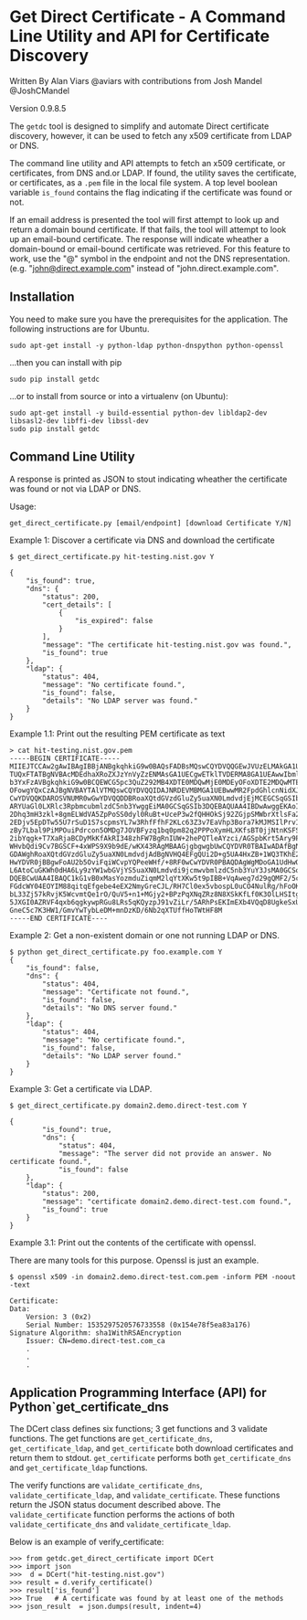 Get Direct Certificate - A Command Line Utility and API for Certificate Discovery
=================================================================================

Written By Alan Viars @aviars with contributions from Josh Mandel @JoshCMandel 

Version 0.9.8.5

The `getdc` tool is designed to simplify and automate Direct certificate
discovery, however, it can be used to fetch any x509 certificate from LDAP
or DNS.

The command line utility and API attempts to fetch an x509 
certificate, or certificates, from DNS and.or LDAP.  If found, the utility
saves the certificate, or certificates, as a `.pem` file in the local file
system. A top level boolean variable `is_found` contains the flag indicating
if the certificate was found or not.

If an email address is presented the tool will first attempt to look up and
return a domain bound certificate.  If that fails, the tool will attempt to
look up an email-bound certificate. The response will indicate wheather a
domain-bound or email-bound certificate was retrieved. For this feature to work,
use the "@" symbol in the endpoint and not the DNS representation.
(e.g. "john@direct.example.com" instead of "john.direct.example.com".


Installation
------------

You need to make sure you have the prerequisites for the application.
The following instructions are for Ubuntu.

    sudo apt-get install -y python-ldap python-dnspython python-openssl

...then you can install with pip

    sudo pip install getdc

...or to install from source or into a virtualenv (on Ubuntu):


    sudo apt-get install -y build-essential python-dev libldap2-dev libsasl2-dev libffi-dev libssl-dev 
    sudo pip install getdc



Command Line Utility
--------------------

A response is printed as JSON to stout indicating wheather the certificate was found or
not via LDAP or DNS.

Usage:
    
    
    get_direct_certificate.py [email/endpoint] [download Certificate Y/N]

Example 1: Discover a certificate via DNS and download the certificate

    $ get_direct_certificate.py hit-testing.nist.gov Y
    
    {
        "is_found": true, 
        "dns": {
            "status": 200, 
            "cert_details": [
                {
                    "is_expired": false
                }
            ], 
            "message": "The certificate hit-testing.nist.gov was found.", 
            "is_found": true
        }, 
        "ldap": {
            "status": 404, 
            "message": "No certificate found.", 
            "is_found": false, 
            "details": "No LDAP server was found."
        }
    }

Example 1.1: Print out the resulting PEM certificate as text

    > cat hit-testing.nist.gov.pem
    -----BEGIN CERTIFICATE-----
    MIIEJTCCAw2gAwIBAgIBBjANBgkqhkiG9w0BAQsFADBsMQswCQYDVQQGEwJVUzELMAkGA1UECAwC
    TUQxFTATBgNVBAcMDEdhaXRoZXJzYnVyZzENMAsGA1UECgwETklTVDERMA8GA1UEAwwIbmlzdC5n
    b3YxFzAVBgkqhkiG9w0BCQEWCG5pc3QuZ292MB4XDTE0MDQwMjE0MDEyOFoXDTE2MDQwMTE0MDEy
    OFowgYQxCzAJBgNVBAYTAlVTMQswCQYDVQQIDAJNRDEVMBMGA1UEBwwMR2FpdGhlcnNidXJnMQ0w
    CwYDVQQKDAROSVNUMR0wGwYDVQQDDBRoaXQtdGVzdGluZy5uaXN0LmdvdjEjMCEGCSqGSIb3DQEJ
    ARYUaGl0LXRlc3RpbmcubmlzdC5nb3YwggEiMA0GCSqGSIb3DQEBAQUAA4IBDwAwggEKAoIBAQDQ
    2Dhq3mH3zkl+8gmELWdVA5ZpPoSS0dyl0RuBt+UceP3w2fQHHOkSj92ZGjpSMWbrXtlsFa2daVGZ
    2EDjv5EpDTw55U7rSuD1S7scpmsYL7w3RhfFfhF2KLc63Z3v7EaVhp3Bora7kMJMSIlPrvIuQFTA
    zBy7Lbal9PiMPOuiPdrcon5OMDg7JOVBFyzq1bq0pm82q2PPPoXymHLXKfsBT0jjNtnKSFSJe12n
    2ibYqgk+T7XaRjaBCDyMkKfAkRI348zhFW7BgRnIUW+2hePQTleAYzci/AGSpbKrt5Ary9PDYCBC
    WHvbQdi9Cv7BGSCF+4xWPS9X9b9dE/wKX43RAgMBAAGjgbgwgbUwCQYDVR0TBAIwADAfBgNVHREE
    GDAWghRoaXQtdGVzdGluZy5uaXN0LmdvdjAdBgNVHQ4EFgQUi2D+g5UA4HxZB+1WQ3TKhE26cEUw
    HwYDVR0jBBgwFoAU2b5OviFqiWCvpYQPeeWHf/+8RF0wCwYDVR0PBAQDAgWgMDoGA1UdHwQzMDEw
    L6AtoCuGKWh0dHA6Ly9zYW1wbGVjYS5uaXN0Lmdvdi9jcmwvbmlzdC5nb3YuY3JsMA0GCSqGSIb3
    DQEBCwUAA4IBAQC1kG1vB0xMasYozmduZiqmM2lqYtXKw5t9pIBB+VqAweg7d29gQMF2/5c6ZKRZ
    FGdcWY04EOYIM88qitqEfgebe4eEX2NmyGreCJL/RH7Cl0ex5vbospL0uCO4NulRg/hFoOKOEkFD
    bL33Zj57kRvjK5WcvmtQe1rO/QuV5+n1+MGjy2+BPzPqXNqZRz8N8XSkKfLf0K3OlLHSItgCrvWo
    5JXGI0AZRVF4qxb6qgkywpRGu8LRs5qKQyzpJ91vZiLr/5ARhPsEKImEXb4VQqD8UgkeSxUHnyQV
    GneC5c7K3HW1/GmvYwTybLeDM+mnDzKD/6Nb2qXTUffHoTWtHF8M
    -----END CERTIFICATE---- 

Example 2: Get a non-existent domain or one not running LDAP or DNS.


    $ python get_direct_certificate.py foo.example.com Y
    {
        "is_found": false, 
        "dns": {
            "status": 404, 
            "message": "Certificate not found.", 
            "is_found": false, 
            "details": "No DNS server found."
        }, 
        "ldap": {
            "status": 404, 
            "message": "No certificate found.", 
            "is_found": false, 
            "details": "No LDAP server found."
        }
    }

Example 3: Get a certificate via LDAP.

    $ get_direct_certificate.py domain2.demo.direct-test.com Y
    
    {
            "is_found": true, 
            "dns": {
                "status": 404, 
                "message": "The server did not provide an answer. No certificate found.", 
                "is_found": false
        }, 
        "ldap": {
            "status": 200, 
            "message": "certificate domain2.demo.direct-test.com found.", 
            "is_found": true
        }
    }

Example 3.1: Print out the contents of the certificate with openssl.

There are many tools for this purpose. Openssl is just an example.

    $ openssl x509 -in domain2.demo.direct-test.com.pem -inform PEM -noout -text

    Certificate:
    Data:
        Version: 3 (0x2)
        Serial Number: 1535297520576733558 (0x154e78f5ea83a176)
    Signature Algorithm: sha1WithRSAEncryption
        Issuer: CN=demo.direct-test.com_ca
        .
        .
        .



Application Programming Interface (API) for Python`get_certificate_dns
----------------------------------------------------------------------

The DCert class defines six functions; 3 get functions and 3 validate functions. 
The get functions are `get_certificate_dns`, `get_certificate_ldap`, and
`get_certificate`
both download certificates and return them to stdout.  `get_certificate` performs both
`get_certificate_dns` and `get_certificate_ldap` functions.

The verify functions are `validate_certificate_dns`, `validate_certificate_ldap`, and
`validate_certificate`. These functions return the JSON status document described above.
The `validate_certificate` function performs the actions of both
`validate_certificate_dns` and `validate_certificate_ldap`.


Below is an example of verify_certificate: 


    >>> from getdc.get_direct_certificate import DCert
    >>> import json
    >>>  d = DCert("hit-testing.nist.gov")
    >>> result = d.verify_certificate()
    >>> result['is_found']
    >>> True   # A certificate was found by at least one of the methods
    >>> json_result  = json.dumps(result, indent=4)
